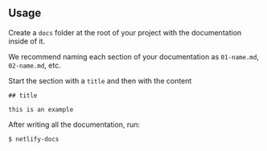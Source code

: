 ## Usage

Create a `docs` folder at the root of your project with the documentation inside
of it.

We recommend naming each section of your documentation as `01-name.md`,
`02-name.md`, etc.

Start the section with a `title` and then with the content

```
## title

this is an example
```

After writing all the documentation, run:

```
$ netlify-docs
```
